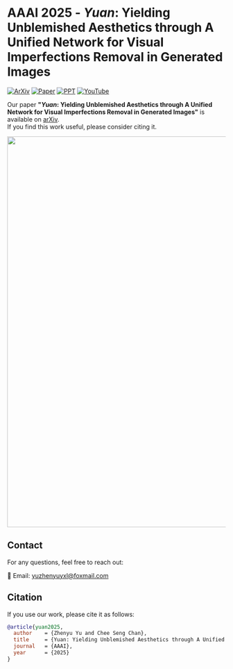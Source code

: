 # AAAI 2025 - *Yuan*: Yielding Unblemished Aesthetics through A Unified Network for Visual Imperfections Removal in Generated Images


[![ArXiv](https://img.shields.io/badge/arXiv-2501.08505-red)](https://arxiv.org/abs/2501.08505) [![Paper](https://img.shields.io/badge/PDF-Poster-blue)](https://github.com/YuZhenyuLindy/Yuan/blob/main/Poster.pdf) [![PPT](https://img.shields.io/badge/PDF-Slides-orange)](https://github.com/YuZhenyuLindy/Yuan/blob/main/PPT.pdf) [![YouTube](https://img.shields.io/badge/Video-YouTube-red)](https://youtu.be/gDCH2qcA00M)


Our paper **"*Yuan*: Yielding Unblemished Aesthetics through A Unified Network for Visual Imperfections Removal in Generated Images"** is available on [arXiv](https://arxiv.org/abs/2501.08505).  
If you find this work useful, please consider citing it.

<p align="center">
  <img src="Poster.png" width="900"/>
</p>

## Contact
For any questions, feel free to reach out:

📧 Email: yuzhenyuyxl@foxmail.com

## Citation
If you use our work, please cite it as follows:
```bibtex
@article{yuan2025,
  author    = {Zhenyu Yu and Chee Seng Chan},
  title     = {Yuan: Yielding Unblemished Aesthetics through A Unified Network for Visual Imperfections Removal in Generated Images},
  journal   = {AAAI},
  year      = {2025}
}
